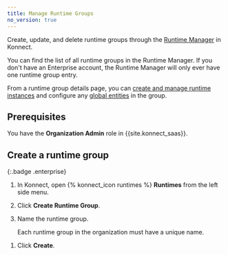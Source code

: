 ```yaml
---
title: Manage Runtime Groups
no_version: true
---
```


Create, update, and delete runtime groups through the
[Runtime Manager](https://cloud.konghq.com/runtime-manager) in Konnect.

You can find the list of all runtime groups in the Runtime Manager. If you don't
have an Enterprise account, the Runtime Manager will only ever have one
runtime group entry.

From a runtime group details page, you can
[create and manage runtime instances](/konnect/configure/runtime-manager/#types-of-runtimes)
and configure any [global entities](/konnect/configure/runtime-manager/runtime-groups/manage-entities)
in the group.

## Prerequisites
You have the **Organization Admin** role in {{site.konnect_saas}}.

## Create a runtime group
{:.badge .enterprise}

1. In Konnect, open {% konnect_icon runtimes %} **Runtimes** from the left side
 menu.

1. Click **Create Runtime Group**.

1. Name the runtime group.

    Each runtime group in the organization must have a unique name.

<!--
1. Add any labels in `key:value` pair format.

    For example, you might set `location:us-west`, where `location` is the key
    and the `us-west` is the value.

    These labels are completely custom. Set anything that you need. -->

1. Click **Create**.

<!--
## Edit a runtime group

1. In Konnect, open ![runtimes icon](/assets/images/icons/konnect/icn-runtimes.svg){:.inline .konnect-icn .no-image-expand}
**Runtimes** from the left side menu.

1. Click the action menu icon on the far right of a row and select **Edit**.

1. Edit the group details, then click **Update**.

## Delete a runtime group
{:.badge .enterprise}

When a runtime group is deleted, all associated entities are also deleted.
This includes all entities configured in the Runtime Manager for this group. We
recommend backing up your runtime group configuration before deleting the group.

Runtime instances that are still active when the group is deleted will not be
terminated, but they will be orphaned. They will continue processing traffic
using the last configuration they received until they are either connected to
a new runtime group or manually shut down.

You cannot delete the default runtime group.

{:.warning}
> **Warning:** Deleting a group is irreversible. Make sure that you are
certain that you want to delete the group, and that all entities and runtime
instances in the have been accounted for.

1. Back up your configuration before deleting the runtime group. You
can use decK to accomplish this:

    ```sh
    deck dump \
    --konnect-password <pass> \
    --konnect-email <email> \
    --konnect-runtime-group-name <group-name> \
    --output-file /path/to/<my-backup.yaml>
    ```

    This command generates a state file for the runtime group's entity
    configuration. It looks something like this:

    ```yaml
    _format_version: "1.1"
    _konnect:
      runtime_group_name: us-west
    consumers:
    - username: DianaPrince
    - username: WallyWest
    services:
    - connect_timeout: 60000
      host: mockbin.org
      name: MyService
      ...
    ```

1. In Konnect, open ![runtimes icon](/assets/images/icons/konnect/icn-runtimes.svg){:.inline .konnect-icn .no-image-expand}
**Runtimes** from the left side menu.

1. Click the action menu icon on the far right of a row and select **Delete**.

1. Enter the group name, then confirm that you want to delete it. -->
